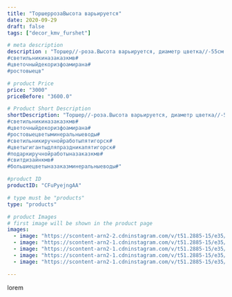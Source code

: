 ```yaml
---
title: "ТоршеррозаВысота варьируется"
date: 2020-09-29
draft: false
tags: ["decor_kmv_furshet"]

# meta description
description : "Торшер//-роза.Высота варьируется, диаметр цветка//-55см.Выполнен на заказ для красивой девушки .
#светильникиназаказкмв#
#цветочныйдекоризфоамирана#
#ростовыецв"

# product Price
price: "3000"
priceBefore: "3600.0"

# Product Short Description
shortDescription: "Торшер//-роза.Высота варьируется, диаметр цветка//-55см.Выполнен на заказ для красивой девушки .
#светильникиназаказкмв#
#цветочныйдекоризфоамирана#
#ростовыецветыминеральныеводы#
#светильникиручнойработыпятигорск#
#цветыгигантыдляпраздникапятигорск#
#подаркиручнойработыназаказкмв#
#свитдизайнкмв#
#большиецветыназаказминеральныеводы#"

#product ID
productID: "CFuPyejngAA"

# type must be "products"
type: "products"

# product Images
# first image will be shown in the product page
images:
  - image: "https://scontent-arn2-2.cdninstagram.com/v/t51.2885-15/e35/p1080x1080/120288682_445354399767776_1263736407482963975_n.jpg?tp=1&_nc_ht=scontent-arn2-2.cdninstagram.com&_nc_cat=108&_nc_ohc=WCHZGFKzzZMAX-MzI97&oh=4e9036b938cd7734312ca4a9cc5dbe5b&oe=60731A31&ig_cache_key=MjQwODkzMjI4NzM5NDQzMTY0Ng%3D%3D.2"
  - image: "https://scontent-arn2-1.cdninstagram.com/v/t51.2885-15/e35/p1080x1080/120493801_672214080371817_8558010334601371896_n.jpg?tp=1&_nc_ht=scontent-arn2-1.cdninstagram.com&_nc_cat=109&_nc_ohc=vh0je-DcK9gAX-lvdYa&oh=3badc2c8462c5907ab8d167974712120&oe=6075D10B&ig_cache_key=MjQwODkzMjI4NzM3Nzc5MjE5MQ%3D%3D.2"
  - image: "https://scontent-arn2-1.cdninstagram.com/v/t51.2885-15/e35/p1080x1080/120318432_173745607670955_1303653882052142331_n.jpg?tp=1&_nc_ht=scontent-arn2-1.cdninstagram.com&_nc_cat=103&_nc_ohc=T0kYfK6Vs6sAX-2mFTt&oh=fa3b7e8601216482ae1ec85bebb511b0&oe=6072B6EC&ig_cache_key=MjQwODkzMjI4NzQxMTE0MjY4NQ%3D%3D.2"
  - image: "https://scontent-arn2-1.cdninstagram.com/v/t51.2885-15/e35/p1080x1080/120501640_2640083116240960_8646442632118669613_n.jpg?tp=1&_nc_ht=scontent-arn2-1.cdninstagram.com&_nc_cat=104&_nc_ohc=FRcFJm3kzWAAX9uKRGL&oh=e3a49c429e85fe975a3b8e4476e0c013&oe=607310DB&ig_cache_key=MjQwODkzMjI4NzQxOTcwOTM3Ng%3D%3D.2"
  - image: "https://scontent-arn2-1.cdninstagram.com/v/t51.2885-15/e35/p1080x1080/120219106_334636457618020_5453215577605019850_n.jpg?tp=1&_nc_ht=scontent-arn2-1.cdninstagram.com&_nc_cat=104&_nc_ohc=-3oX1A-2Rb4AX9y1ZTp&oh=df3480d7b2d6a44737996b0cd58455ce&oe=6072E47A&ig_cache_key=MjQwODkzMjI4NzQwMjc1NzA4NQ%3D%3D.2"

---
```

lorem
